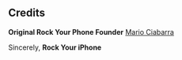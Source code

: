 ## Credits

**Original Rock Your Phone Founder**
[Mario Ciabarra](https://twitter.com/mariociabarra/)

Sincerely,
**Rock Your iPhone**
